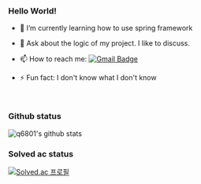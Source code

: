 ### Hello World!

- 🌱 I’m currently learning how to use spring framework
- 💬 Ask about the logic of my project. I like to discuss.
- 📫 How to reach me: [![Gmail Badge](https://img.shields.io/badge/Gmail-d14836?style=flat-square&logo=Gmail&logoColor=white&link=mailto:snugyun01@gmail.com)](mailto:q6801234@gmail.com)

- ⚡ Fun fact: I don't know what I don't know


</br>

### Github status
![q6801's github stats](https://github-readme-stats.vercel.app/api?username=q6801&show_icons=true)

### Solved ac status
[![Solved.ac
프로필](http://mazassumnida.wtf/api/v2/generate_badge?boj=q6801)](https://solved.ac/q6801)
